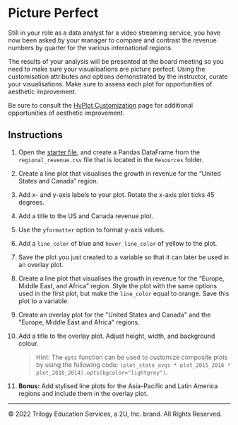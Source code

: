 # Picture Perfect

Still in your role as a data analyst for a video streaming service, you have now been asked by your manager to compare and contrast the revenue numbers by quarter for the various international regions.

The results of your analysis will be presented at the board meeting so you need to make sure your visualisations are picture perfect.  Using the customisation attributes and options demonstrated by the instructor, curate your visualisations. Make sure to assess each plot for opportunities of aesthetic improvement.

Be sure to consult the [HvPlot Customization](https://hvplot.holoviz.org/user_guide/Customization.html) page for additional opportunities of aesthetic improvement.

## Instructions

1. Open the [starter file](Unsolved/picture_perfect.ipynb), and create a Pandas DataFrame from the `regional_revenue.csv` file that is located in the `Resources` folder.

2. Create a line plot that visualises the growth in revenue for the “United States and Canada” region.

3. Add x- and y-axis labels to your plot. Rotate the x-axis plot ticks 45 degrees.

4. Add a title to the US and Canada revenue plot.

5. Use the `yformatter` option to format y-axis values.

6. Add a `line_color` of blue and `hover_line_color` of yellow to the plot.

7. Save the plot you just created to a variable so that it can later be used in an overlay plot.

8. Create a line plot that visualises the growth in revenue for the “Europe, Middle East, and Africa” region. Style the plot with the same options used in the first plot, but make the `line_color` equal to orange. Save this plot to a variable.

9. Create an overlay plot for the "United States and Canada" and the "Europe, Middle East and Africa" regions.

10. Add a title to the overlay plot. Adjust height, width, and background colour.

    > Hint: The `opts` function can be used to customize composite plots by using the following code: `(plot_state_avgs * plot_2015_2016 * plot_2010_2014).opts(bgcolor="lightgrey")`.

11. **Bonus:** Add stylised line plots for the Asia-Pacific and Latin America regions and include them in the overlay plot.

---

© 2022 Trilogy Education Services, a 2U, Inc. brand. All Rights Reserved.
